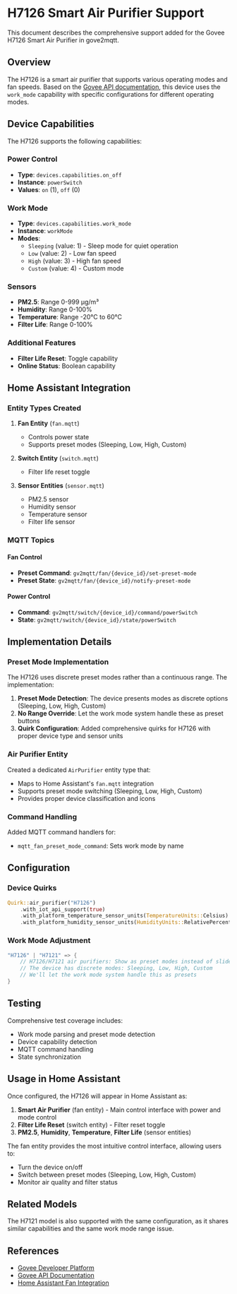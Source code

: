 # H7126 Smart Air Purifier Support

This document describes the comprehensive support added for the Govee H7126 Smart Air Purifier in gove2mqtt.

## Overview

The H7126 is a smart air purifier that supports various operating modes and fan speeds. Based on the [Govee API documentation](https://developer.govee.com), this device uses the `work_mode` capability with specific configurations for different operating modes.

## Device Capabilities

The H7126 supports the following capabilities:

### Power Control
- **Type**: `devices.capabilities.on_off`
- **Instance**: `powerSwitch`
- **Values**: `on` (1), `off` (0)

### Work Mode
- **Type**: `devices.capabilities.work_mode`
- **Instance**: `workMode`
- **Modes**:
  - `Sleeping` (value: 1) - Sleep mode for quiet operation
  - `Low` (value: 2) - Low fan speed
  - `High` (value: 3) - High fan speed
  - `Custom` (value: 4) - Custom mode

### Sensors
- **PM2.5**: Range 0-999 μg/m³
- **Humidity**: Range 0-100%
- **Temperature**: Range -20°C to 60°C
- **Filter Life**: Range 0-100%

### Additional Features
- **Filter Life Reset**: Toggle capability
- **Online Status**: Boolean capability

## Home Assistant Integration

### Entity Types Created

1. **Fan Entity** (`fan.mqtt`)
   - Controls power state
   - Supports preset modes (Sleeping, Low, High, Custom)

2. **Switch Entity** (`switch.mqtt`)
   - Filter life reset toggle

3. **Sensor Entities** (`sensor.mqtt`)
   - PM2.5 sensor
   - Humidity sensor
   - Temperature sensor
   - Filter life sensor

### MQTT Topics

#### Fan Control
- **Preset Command**: `gv2mqtt/fan/{device_id}/set-preset-mode`
- **Preset State**: `gv2mqtt/fan/{device_id}/notify-preset-mode`

#### Power Control
- **Command**: `gv2mqtt/switch/{device_id}/command/powerSwitch`
- **State**: `gv2mqtt/switch/{device_id}/state/powerSwitch`

## Implementation Details

### Preset Mode Implementation

The H7126 uses discrete preset modes rather than a continuous range. The implementation:

1. **Preset Mode Detection**: The device presents modes as discrete options (Sleeping, Low, High, Custom)
2. **No Range Override**: Let the work mode system handle these as preset buttons
3. **Quirk Configuration**: Added comprehensive quirks for H7126 with proper device type and sensor units

### Air Purifier Entity

Created a dedicated `AirPurifier` entity type that:
- Maps to Home Assistant's `fan.mqtt` integration
- Supports preset mode switching (Sleeping, Low, High, Custom)
- Provides proper device classification and icons

### Command Handling

Added MQTT command handlers for:
- `mqtt_fan_preset_mode_command`: Sets work mode by name

## Configuration

### Device Quirks

```rust
Quirk::air_purifier("H7126")
    .with_iot_api_support(true)
    .with_platform_temperature_sensor_units(TemperatureUnits::Celsius)
    .with_platform_humidity_sensor_units(HumidityUnits::RelativePercent)
```

### Work Mode Adjustment

```rust
"H7126" | "H7121" => {
    // H7126/H7121 air purifiers: Show as preset modes instead of slider
    // The device has discrete modes: Sleeping, Low, High, Custom
    // We'll let the work mode system handle this as presets
}
```

## Testing

Comprehensive test coverage includes:
- Work mode parsing and preset mode detection
- Device capability detection
- MQTT command handling
- State synchronization

## Usage in Home Assistant

Once configured, the H7126 will appear in Home Assistant as:

1. **Smart Air Purifier** (fan entity) - Main control interface with power and mode control
2. **Filter Life Reset** (switch entity) - Filter reset toggle
3. **PM2.5**, **Humidity**, **Temperature**, **Filter Life** (sensor entities)

The fan entity provides the most intuitive control interface, allowing users to:
- Turn the device on/off
- Switch between preset modes (Sleeping, Low, High, Custom)
- Monitor air quality and filter status

## Related Models

The H7121 model is also supported with the same configuration, as it shares similar capabilities and the same work mode range issue.

## References

- [Govee Developer Platform](https://developer.govee.com)
- [Govee API Documentation](https://developer.govee.com/reference/control-you-devices)
- [Home Assistant Fan Integration](https://www.home-assistant.io/integrations/fan.mqtt)
